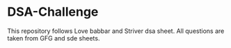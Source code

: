 # DSA-Challenge
This repository follows Love babbar and Striver dsa sheet. All questions are taken from GFG and sde sheets.
